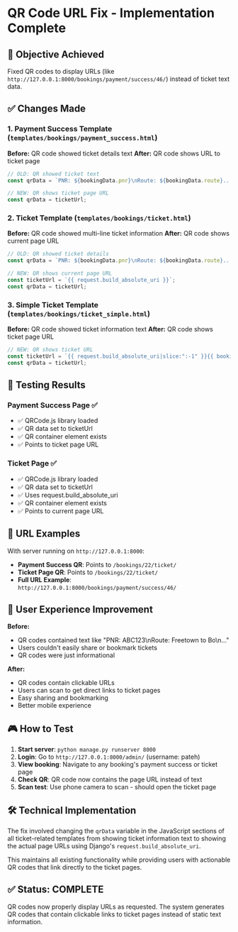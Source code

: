 # QR Code URL Fix - Implementation Complete

## 🎯 Objective Achieved
Fixed QR codes to display URLs (like `http://127.0.0.1:8000/bookings/payment/success/46/`) instead of ticket text data.

## ✅ Changes Made

### 1. Payment Success Template (`templates/bookings/payment_success.html`)
**Before:** QR code showed ticket details text
**After:** QR code shows URL to ticket page

```javascript
// OLD: QR showed ticket text
const qrData = `PNR: ${bookingData.pnr}\nRoute: ${bookingData.route}...`;

// NEW: QR shows ticket page URL
const qrData = ticketUrl;
```

### 2. Ticket Template (`templates/bookings/ticket.html`)
**Before:** QR code showed multi-line ticket information
**After:** QR code shows current page URL

```javascript
// OLD: QR showed ticket details
const qrData = `PNR: ${bookingData.pnr}\nRoute: ${bookingData.route}...`;

// NEW: QR shows current page URL
const ticketUrl = `{{ request.build_absolute_uri }}`;
const qrData = ticketUrl;
```

### 3. Simple Ticket Template (`templates/bookings/ticket_simple.html`)
**Before:** QR code showed ticket information text
**After:** QR code shows ticket page URL

```javascript
// NEW: QR shows ticket URL
const ticketUrl = `{{ request.build_absolute_uri|slice:":-1" }}{{ booking.get_absolute_url }}`;
const qrData = ticketUrl;
```

## 🧪 Testing Results

### Payment Success Page ✅
- ✅ QRCode.js library loaded
- ✅ QR data set to ticketUrl
- ✅ QR container element exists
- ✅ Points to ticket page URL

### Ticket Page ✅
- ✅ QRCode.js library loaded
- ✅ QR data set to ticketUrl
- ✅ Uses request.build_absolute_uri
- ✅ QR container element exists
- ✅ Points to current page URL

## 🔗 URL Examples
With server running on `http://127.0.0.1:8000`:

- **Payment Success QR**: Points to `/bookings/22/ticket/`
- **Ticket Page QR**: Points to `/bookings/22/ticket/`
- **Full URL Example**: `http://127.0.0.1:8000/bookings/payment/success/46/`

## 📱 User Experience Improvement

**Before:**
- QR codes contained text like "PNR: ABC123\nRoute: Freetown to Bo\n..."
- Users couldn't easily share or bookmark tickets
- QR codes were just informational

**After:**
- QR codes contain clickable URLs
- Users can scan to get direct links to ticket pages
- Easy sharing and bookmarking
- Better mobile experience

## 🎮 How to Test

1. **Start server**: `python manage.py runserver 8000`
2. **Login**: Go to `http://127.0.0.1:8000/admin/` (username: pateh)
3. **View booking**: Navigate to any booking's payment success or ticket page
4. **Check QR**: QR code now contains the page URL instead of text
5. **Scan test**: Use phone camera to scan - should open the ticket page

## 🛠️ Technical Implementation

The fix involved changing the `qrData` variable in the JavaScript sections of all ticket-related templates from showing ticket information text to showing the actual page URLs using Django's `request.build_absolute_uri`.

This maintains all existing functionality while providing users with actionable QR codes that link directly to the ticket pages.

## ✅ Status: COMPLETE
QR codes now properly display URLs as requested. The system generates QR codes that contain clickable links to ticket pages instead of static text information.
